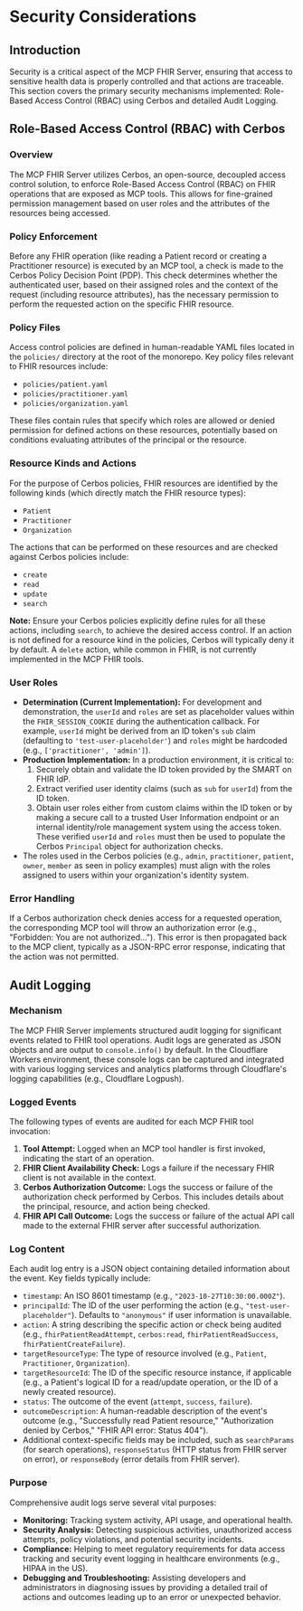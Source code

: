 # Security Considerations

## Introduction

Security is a critical aspect of the MCP FHIR Server, ensuring that access to sensitive health data is properly controlled and that actions are traceable. This section covers the primary security mechanisms implemented: Role-Based Access Control (RBAC) using Cerbos and detailed Audit Logging.

## Role-Based Access Control (RBAC) with Cerbos

### Overview

The MCP FHIR Server utilizes Cerbos, an open-source, decoupled access control solution, to enforce Role-Based Access Control (RBAC) on FHIR operations that are exposed as MCP tools. This allows for fine-grained permission management based on user roles and the attributes of the resources being accessed.

### Policy Enforcement

Before any FHIR operation (like reading a Patient record or creating a Practitioner resource) is executed by an MCP tool, a check is made to the Cerbos Policy Decision Point (PDP). This check determines whether the authenticated user, based on their assigned roles and the context of the request (including resource attributes), has the necessary permission to perform the requested action on the specific FHIR resource.

### Policy Files

Access control policies are defined in human-readable YAML files located in the `policies/` directory at the root of the monorepo. Key policy files relevant to FHIR resources include:

*   `policies/patient.yaml`
*   `policies/practitioner.yaml`
*   `policies/organization.yaml`

These files contain rules that specify which roles are allowed or denied permission for defined actions on these resources, potentially based on conditions evaluating attributes of the principal or the resource.

### Resource Kinds and Actions

For the purpose of Cerbos policies, FHIR resources are identified by the following kinds (which directly match the FHIR resource types):

*   `Patient`
*   `Practitioner`
*   `Organization`

The actions that can be performed on these resources and are checked against Cerbos policies include:

*   `create`
*   `read`
*   `update`
*   `search`

**Note:** Ensure your Cerbos policies explicitly define rules for all these actions, including `search`, to achieve the desired access control. If an action is not defined for a resource kind in the policies, Cerbos will typically deny it by default. A `delete` action, while common in FHIR, is not currently implemented in the MCP FHIR tools.

### User Roles

*   **Determination (Current Implementation):** For development and demonstration, the `userId` and `roles` are set as placeholder values within the `FHIR_SESSION_COOKIE` during the authentication callback. For example, `userId` might be derived from an ID token's `sub` claim (defaulting to `'test-user-placeholder'`) and `roles` might be hardcoded (e.g., `['practitioner', 'admin']`).
*   **Production Implementation:** In a production environment, it is critical to:
    1.  Securely obtain and validate the ID token provided by the SMART on FHIR IdP.
    2.  Extract verified user identity claims (such as `sub` for `userId`) from the ID token.
    3.  Obtain user roles either from custom claims within the ID token or by making a secure call to a trusted User Information endpoint or an internal identity/role management system using the access token.
    These verified `userId` and `roles` must then be used to populate the Cerbos `Principal` object for authorization checks.
*   The roles used in the Cerbos policies (e.g., `admin`, `practitioner`, `patient`, `owner`, `member` as seen in policy examples) must align with the roles assigned to users within your organization's identity system.

### Error Handling

If a Cerbos authorization check denies access for a requested operation, the corresponding MCP tool will throw an authorization error (e.g., "Forbidden: You are not authorized..."). This error is then propagated back to the MCP client, typically as a JSON-RPC error response, indicating that the action was not permitted.

## Audit Logging

### Mechanism

The MCP FHIR Server implements structured audit logging for significant events related to FHIR tool operations. Audit logs are generated as JSON objects and are output to `console.info()` by default. In the Cloudflare Workers environment, these console logs can be captured and integrated with various logging services and analytics platforms through Cloudflare's logging capabilities (e.g., Cloudflare Logpush).

### Logged Events

The following types of events are audited for each MCP FHIR tool invocation:

1.  **Tool Attempt:** Logged when an MCP tool handler is first invoked, indicating the start of an operation.
2.  **FHIR Client Availability Check:** Logs a failure if the necessary FHIR client is not available in the context.
3.  **Cerbos Authorization Outcome:** Logs the success or failure of the authorization check performed by Cerbos. This includes details about the principal, resource, and action being checked.
4.  **FHIR API Call Outcome:** Logs the success or failure of the actual API call made to the external FHIR server after successful authorization.

### Log Content

Each audit log entry is a JSON object containing detailed information about the event. Key fields typically include:

*   `timestamp`: An ISO 8601 timestamp (e.g., `"2023-10-27T10:30:00.000Z"`).
*   `principalId`: The ID of the user performing the action (e.g., `"test-user-placeholder"`). Defaults to `"anonymous"` if user information is unavailable.
*   `action`: A string describing the specific action or check being audited (e.g., `fhirPatientReadAttempt`, `cerbos:read`, `fhirPatientReadSuccess`, `fhirPatientCreateFailure`).
*   `targetResourceType`: The type of resource involved (e.g., `Patient`, `Practitioner`, `Organization`).
*   `targetResourceId`: The ID of the specific resource instance, if applicable (e.g., a Patient's logical ID for a read/update operation, or the ID of a newly created resource).
*   `status`: The outcome of the event (`attempt`, `success`, `failure`).
*   `outcomeDescription`: A human-readable description of the event's outcome (e.g., "Successfully read Patient resource," "Authorization denied by Cerbos," "FHIR API error: Status 404").
*   Additional context-specific fields may be included, such as `searchParams` (for search operations), `responseStatus` (HTTP status from FHIR server on error), or `responseBody` (error details from FHIR server).

### Purpose

Comprehensive audit logs serve several vital purposes:

*   **Monitoring:** Tracking system activity, API usage, and operational health.
*   **Security Analysis:** Detecting suspicious activities, unauthorized access attempts, policy violations, and potential security incidents.
*   **Compliance:** Helping to meet regulatory requirements for data access tracking and security event logging in healthcare environments (e.g., HIPAA in the US).
*   **Debugging and Troubleshooting:** Assisting developers and administrators in diagnosing issues by providing a detailed trail of actions and outcomes leading up to an error or unexpected behavior.
